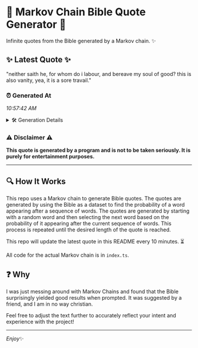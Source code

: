 # 📖 Markov Chain Bible Quote Generator 📖

Infinite quotes from the Bible generated by a Markov chain. ✨

## ✨ Latest Quote ✨
"neither saith he, for whom do i labour, and bereave my soul of good? this is also vanity, yea, it is a sore travail."

### ⏰ Generated At
*10:57:42 AM*

<details>
    <summary>🛠️ Generation Details</summary>
    <p>
        <strong>🌱 Seed:</strong> neither<br>
        <strong>🔄 Iterations:</strong> 23<br>
        <strong>📜 Context History:</strong><br>[ neither ]: saith<br>[ neither, saith ]: he,<br>[ neither, saith, he, ]: for<br>[ neither, saith, he,, for ]: whom<br>[ neither, saith, he,, for, whom ]: do<br>[ neither, saith, he,, for, whom, do ]: i<br>[ saith, he,, for, whom, do, i ]: labour,<br>[ he,, for, whom, do, i, labour, ]: and<br>[ for, whom, do, i, labour,, and ]: bereave<br>[ whom, do, i, labour,, and, bereave ]: my<br>[ do, i, labour,, and, bereave, my ]: soul<br>[ i, labour,, and, bereave, my, soul ]: of<br>[ labour,, and, bereave, my, soul, of ]: good?<br>[ and, bereave, my, soul, of, good? ]: this<br>[ bereave, my, soul, of, good?, this ]: is<br>[ my, soul, of, good?, this, is ]: also<br>[ soul, of, good?, this, is, also ]: vanity,<br>[ of, good?, this, is, also, vanity, ]: yea,<br>[ good?, this, is, also, vanity,, yea, ]: it<br>[ this, is, also, vanity,, yea,, it ]: is<br>[ is, also, vanity,, yea,, it, is ]: a<br>[ also, vanity,, yea,, it, is, a ]: sore<br>[ vanity,, yea,, it, is, a, sore ]: travail.<br>
    </p>
</details>

### ⚠️ Disclaimer ⚠️
**This quote is generated by a program and is not to be taken seriously. It is purely for entertainment purposes.**

---

## 🔍 How It Works

This repo uses a Markov chain to generate Bible quotes. The quotes are generated by using the Bible as a dataset to find the probability of a word appearing after a sequence of words. The quotes are generated by starting with a random word and then selecting the next word based on the probability of it appearing after the current sequence of words. This process is repeated until the desired length of the quote is reached.

This repo will update the latest quote in this README every 10 minutes. ⏳

All code for the actual Markov chain is in `index.ts`.

## ❓ Why

I was just messing around with Markov Chains and found that the Bible surprisingly yielded good results when prompted. 
It was suggested by a friend, and I am in no way christian.

Feel free to adjust the text further to accurately reflect your intent and experience with the project!

---

*Enjoy*✨
